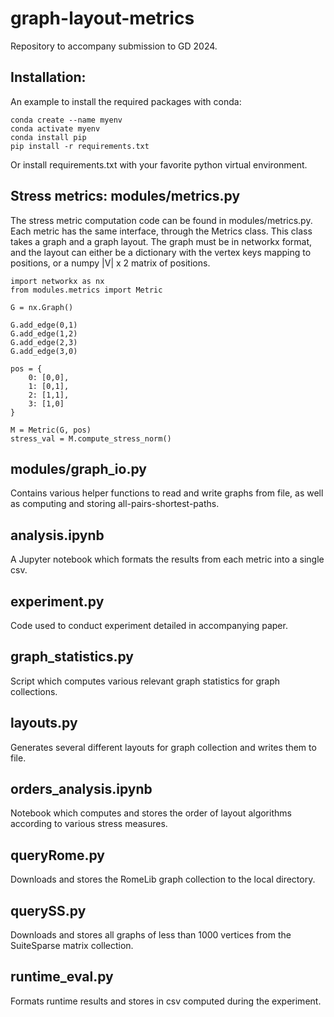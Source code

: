 # graph-layout-metrics
Repository to accompany submission to GD 2024. 

## Installation: 
An example to install the required packages with conda: 
```
conda create --name myenv 
conda activate myenv
conda install pip
pip install -r requirements.txt
```
Or install requirements.txt with your favorite python virtual environment. 

## Stress metrics: modules/metrics.py
The stress metric computation code can be found in modules/metrics.py. 
Each metric has the same interface, through the Metrics class. This class takes a graph and a graph layout. The graph must be in networkx format, and the layout can either be a dictionary with the vertex keys mapping to positions, or a numpy |V| x 2 matrix of positions. 
```
import networkx as nx
from modules.metrics import Metric

G = nx.Graph()

G.add_edge(0,1)
G.add_edge(1,2)
G.add_edge(2,3)
G.add_edge(3,0)

pos = {
    0: [0,0],
    1: [0,1],
    2: [1,1],
    3: [1,0]
}

M = Metric(G, pos)
stress_val = M.compute_stress_norm()
```

## modules/graph_io.py
Contains various helper functions to read and write graphs from file, as well as computing and storing all-pairs-shortest-paths.

## analysis.ipynb
A Jupyter notebook which formats the results from each metric into a single csv.

## experiment.py 
Code used to conduct experiment detailed in accompanying paper.

## graph_statistics.py
Script which computes various relevant graph statistics for graph collections. 

## layouts.py 
Generates several different layouts for graph collection and writes them to file. 

## orders_analysis.ipynb
Notebook which computes and stores the order of layout algorithms according to various stress measures. 

## queryRome.py 
Downloads and stores the RomeLib graph collection to the local directory.

## querySS.py 
Downloads and stores all graphs of less than 1000 vertices from the SuiteSparse matrix collection. 

## runtime_eval.py
Formats runtime results and stores in csv computed during the experiment. 